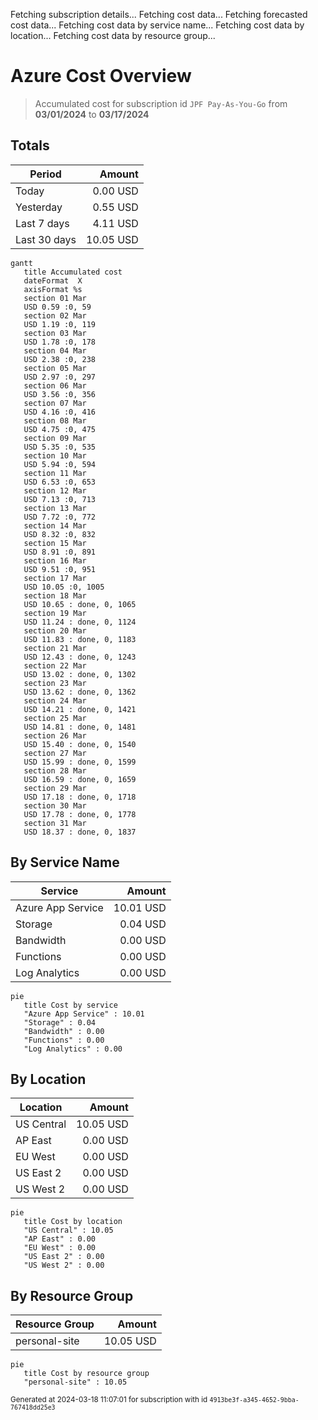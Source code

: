 Fetching subscription details...
Fetching cost data...
Fetching forecasted cost data...
Fetching cost data by service name...
Fetching cost data by location...
Fetching cost data by resource group...
# Azure Cost Overview

> Accumulated cost for subscription id `JPF Pay-As-You-Go` from **03/01/2024** to **03/17/2024**

## Totals

|Period|Amount|
|---|---:|
|Today|0.00 USD|
|Yesterday|0.55 USD|
|Last 7 days|4.11 USD|
|Last 30 days|10.05 USD|

```mermaid
gantt
   title Accumulated cost
   dateFormat  X
   axisFormat %s
   section 01 Mar
   USD 0.59 :0, 59
   section 02 Mar
   USD 1.19 :0, 119
   section 03 Mar
   USD 1.78 :0, 178
   section 04 Mar
   USD 2.38 :0, 238
   section 05 Mar
   USD 2.97 :0, 297
   section 06 Mar
   USD 3.56 :0, 356
   section 07 Mar
   USD 4.16 :0, 416
   section 08 Mar
   USD 4.75 :0, 475
   section 09 Mar
   USD 5.35 :0, 535
   section 10 Mar
   USD 5.94 :0, 594
   section 11 Mar
   USD 6.53 :0, 653
   section 12 Mar
   USD 7.13 :0, 713
   section 13 Mar
   USD 7.72 :0, 772
   section 14 Mar
   USD 8.32 :0, 832
   section 15 Mar
   USD 8.91 :0, 891
   section 16 Mar
   USD 9.51 :0, 951
   section 17 Mar
   USD 10.05 :0, 1005
   section 18 Mar
   USD 10.65 : done, 0, 1065
   section 19 Mar
   USD 11.24 : done, 0, 1124
   section 20 Mar
   USD 11.83 : done, 0, 1183
   section 21 Mar
   USD 12.43 : done, 0, 1243
   section 22 Mar
   USD 13.02 : done, 0, 1302
   section 23 Mar
   USD 13.62 : done, 0, 1362
   section 24 Mar
   USD 14.21 : done, 0, 1421
   section 25 Mar
   USD 14.81 : done, 0, 1481
   section 26 Mar
   USD 15.40 : done, 0, 1540
   section 27 Mar
   USD 15.99 : done, 0, 1599
   section 28 Mar
   USD 16.59 : done, 0, 1659
   section 29 Mar
   USD 17.18 : done, 0, 1718
   section 30 Mar
   USD 17.78 : done, 0, 1778
   section 31 Mar
   USD 18.37 : done, 0, 1837
```

## By Service Name

|Service|Amount|
|---|---:|
|Azure App Service|10.01 USD|
|Storage|0.04 USD|
|Bandwidth|0.00 USD|
|Functions|0.00 USD|
|Log Analytics|0.00 USD|

```mermaid
pie
   title Cost by service
   "Azure App Service" : 10.01
   "Storage" : 0.04
   "Bandwidth" : 0.00
   "Functions" : 0.00
   "Log Analytics" : 0.00
```

## By Location

|Location|Amount|
|---|---:|
|US Central|10.05 USD|
|AP East|0.00 USD|
|EU West|0.00 USD|
|US East 2|0.00 USD|
|US West 2|0.00 USD|

```mermaid
pie
   title Cost by location
   "US Central" : 10.05
   "AP East" : 0.00
   "EU West" : 0.00
   "US East 2" : 0.00
   "US West 2" : 0.00
```

## By Resource Group

|Resource Group|Amount|
|---|---:|
|personal-site|10.05 USD|

```mermaid
pie
   title Cost by resource group
   "personal-site" : 10.05
```

<sup>Generated at 2024-03-18 11:07:01 for subscription with id `4913be3f-a345-4652-9bba-767418dd25e3`</sup>
